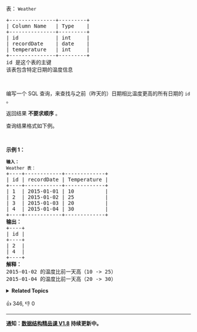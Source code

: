 <div class="original__bRMd">
<div>
<p>表：&nbsp;<code>Weather</code></p>

<pre>
+---------------+---------+
| Column Name   | Type    |
+---------------+---------+
| id            | int     |
| recordDate    | date    |
| temperature   | int     |
+---------------+---------+
id 是这个表的主键
该表包含特定日期的温度信息</pre>

<p>&nbsp;</p>

<p>编写一个 SQL 查询，来查找与之前（昨天的）日期相比温度更高的所有日期的 <code>id</code> 。</p>

<p>返回结果 <strong>不要求顺序</strong> 。</p>

<p>查询结果格式如下例。</p>

<p>&nbsp;</p>

<p><strong>示例 1：</strong></p>

<pre>
<code><strong>输入：</strong>
Weather 表：</code>
+----+------------+-------------+
| id | recordDate | Temperature |
+----+------------+-------------+
| 1  | 2015-01-01 | 10          |
| 2  | 2015-01-02 | 25          |
| 3  | 2015-01-03 | 20          |
| 4  | 2015-01-04 | 30          |
+----+------------+-------------+
<strong>输出：</strong>
+----+
| id |
+----+
| 2  |
| 4  |
+----+
<strong>解释：</strong>
2015-01-02 的温度比前一天高（10 -&gt; 25）
2015-01-04 的温度比前一天高（20 -&gt; 30）</pre>
</div>
</div>
<details><summary><strong>Related Topics</strong></summary>数据库</details><br>

<div>👍 346, 👎 0</div>

<div id="labuladong"><hr>

**通知：[数据结构精品课 V1.8](https://aep.h5.xeknow.com/s/1XJHEO) 持续更新中。**

</div>



